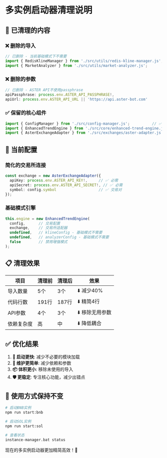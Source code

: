 # 多实例启动器清理说明

## 🧹 已清理的内容

### ❌ **删除的导入**
```typescript
// 已删除 - 当前基础模式下不需要
import { RedisKlineManager } from './src/utils/redis-kline-manager.js';
import { MarketAnalyzer } from './src/utils/market-analyzer.js';
```

### ❌ **删除的参数**
```typescript
// 已删除 - ASTER API不使用passphrase
apiPassphrase: process.env.ASTER_API_PASSPHRASE!,
apiUrl: process.env.ASTER_API_URL || 'https://api.aster-bot.com'
```

### ✅ **保留的核心组件**
```typescript
import { ConfigManager } from './src/config-manager.js';          // ✅ 配置管理
import { EnhancedTrendEngine } from './src/core/enhanced-trend-engine.js'; // ✅ 交易引擎  
import { AsterExchangeAdapter } from './src/exchanges/aster-adapter.js';   // ✅ 交易所适配器
```

## 🎯 **当前配置**

### **简化的交易所连接**
```typescript
const exchange = new AsterExchangeAdapter({
  apiKey: process.env.ASTER_API_KEY!,     // ✅ 必需
  apiSecret: process.env.ASTER_API_SECRET!, // ✅ 必需
  symbol: config.symbol                   // ✅ 交易对
});
```

### **基础模式引擎**
```typescript
this.engine = new EnhancedTrendEngine(
  config,      // 交易配置
  exchange,    // 交易所适配器
  undefined,   // klineConfig - 基础模式不需要
  undefined,   // analyzerConfig - 基础模式不需要
  false        // 禁用增强模式
);
```

## 📋 **清理效果**

| 项目 | 清理前 | 清理后 | 效果 |
|------|--------|--------|------|
| 导入数量 | 5个 | 3个 | ⬇️ 减少40% |
| 代码行数 | 191行 | 187行 | ⬇️ 精简4行 |
| API参数 | 4个 | 3个 | ⬇️ 移除无用参数 |
| 依赖复杂度 | 高 | 中 | ⬇️ 降低耦合 |

## ✅ **优化结果**

1. **🚀 启动更快**: 减少不必要的模块加载
2. **🔧 维护更简单**: 减少依赖和参数
3. **📦 体积更小**: 移除未使用的导入
4. **🛡️ 更稳定**: 专注核心功能，减少出错点

## 🎯 **使用方式保持不变**

```bash
# 启动BNB实例
npm run start:bnb

# 启动SOL实例  
npm run start:sol

# 查看状态
instance-manager.bat status
```

现在的多实例启动器更加精简高效！🎉
